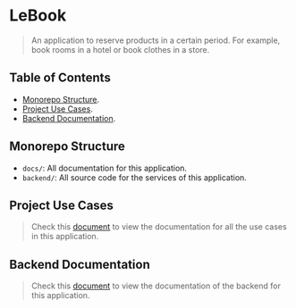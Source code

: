 # LeBook

> An application to reserve products in a certain period.
> For example, book rooms in a hotel or book clothes in a store.

## Table of Contents

- [Monorepo Structure](#monorepo-structure).
- [Project Use Cases](#project-use-cases).
- [Backend Documentation](#backend-documentation).

## Monorepo Structure

- `docs/`: All documentation for this application.
- `backend/`: All source code for the services of this application.

## Project Use Cases

> Check this [document](https://github.com/sandb0/lebook/tree/main/docs/project/use-cases) to view the documentation for all the use cases in this application.

## Backend Documentation

> Check this [document](https://github.com/sandb0/lebook/tree/main/docs/backend) to view the documentation of the backend for this application.
